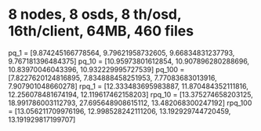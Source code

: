 # 8 nodes, 8 osds, 8 th/osd, 16th/client, 64MB, 460 files

pq_1 =  [9.874245166778564, 9.79621958732605, 9.66834831237793, 9.767181396484375]
pq_10 =  [10.95973801612854, 10.907896280288696, 10.83970046043396, 10.932229995727539]
pq_100 =  [7.8227620124816895, 7.834888458251953, 7.77083683013916, 7.907901048660278]
rpq_1 =  [12.333483695983887, 11.870484352111816, 12.256078481674194, 12.119617462158203]
rpq_10 =  [13.375274658203125, 18.991786003112793, 27.695648908615112, 13.482068300247192]
rpq_100 =  [13.056211709976196, 12.998528242111206, 13.192929744720459, 13.191929817199707]
